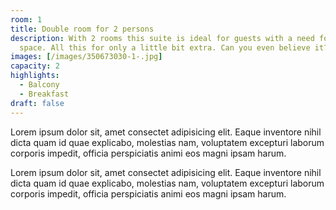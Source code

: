 ```yaml
---
room: 1
title: Double room for 2 persons
description: With 2 rooms this suite is ideal for guests with a need for lots of
  space. All this for only a little bit extra. Can you even believe it? I can't!
images: [/images/350673030-1-.jpg]
capacity: 2
highlights:
  - Balcony
  - Breakfast
draft: false
---
```

<!--StartFragment-->

Lorem ipsum dolor sit, amet consectet adipisicing elit. Eaque inventore nihil dicta quam id quae explicabo, molestias nam, voluptatem excepturi laborum corporis impedit, officia perspiciatis animi eos magni ipsam harum.

<!--EndFragment-->

<!--StartFragment-->

Lorem ipsum dolor sit, amet consectet adipisicing elit. Eaque inventore nihil dicta quam id quae explicabo, molestias nam, voluptatem excepturi laborum corporis impedit, officia perspiciatis animi eos magni ipsam harum.

<!--EndFragment-->